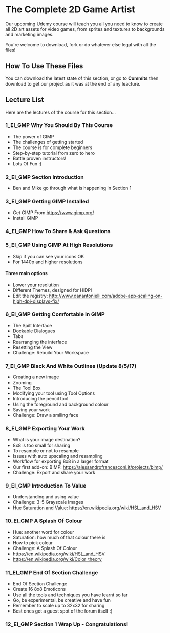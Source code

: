 # The Complete 2D Game Artist
Our upcoming Udemy course will teach you all you need to know to create all 2D art assets for video games, from sprites and textures to backgrounds and marketing images.

You're welcome to download, fork or do whatever else legal with all the files!

## How To Use These Files
You can download the latest state of this section, or go to **Commits** then download to get our project as it was at the end of any leacture.

## Lecture List
Here are the lectures of the course for this section...

### 1_EI_GMP Why You Should By This Course
+ The power of GIMP
+ The challenges of getting started
+ The course is for complete beginners
+ Step-by-step tutorial from zero to hero
+ Battle proven instructors!
+ Lots Of Fun :)

### 2_EI_GMP Section Introduction
+ Ben and Mike go through what is happening in Section 1

### 3_EI_GMP Getting GIMP Installed
+ Get GIMP From https://www.gimp.org/
+ Install GIMP

### 4_EI_GMP How To Share & Ask Questions

### 5_EI_GMP Using GIMP At High Resolutions

+ Skip if you can see your icons OK
+ For 1440p and higher resolutions
#### Three main options
+ Lower your resolution
+ Different Themes, designed for HiDPI
+ Edit the registry:
http://www.danantonielli.com/adobe-app-scaling-on-high-dpi-displays-fix/

### 6_EI_GMP Getting Comfortable In GIMP
+ The Spilt Interface
+ Dockable Dialogues
+ Tabs
+ Rearranging the interface
+ Resetting the View
+ Challenge: Rebuild Your Workspace

### 7_EI_GMP Black And White Outlines (Update 8/5/17)
+ Creating a new image
+ Zooming
+ The Tool Box
+ Modifying your tool using Tool Options
+ Introducing the pencil tool
+ Using the foreground and background colour
+ Saving your work
+ Challenge: Draw a smiling face

### 8_EI_GMP Exporting Your Work
+ What is your image destination?
+ 8x8 is too small for sharing
+ To resample or not to resample
+ Issues with auto upscaling and resampling
+ Workflow for exporting 8x8 in a larger format
+ Our first add-on: BIMP: https://alessandrofrancesconi.it/projects/bimp/
+ Challenge: Export and share your work

### 9_EI_GMP Introduction To Value
+ Understanding and using value
+ Challenge: 3-5 Grayscale Images
+ Hue Saturation and Value: https://en.wikipedia.org/wiki/HSL_and_HSV​

### 10_EI_GMP A Splash Of Colour
+ Hue: another word for colour
+ Saturation: how much of that colour there is
+ How to pick colour
+ Challenge: A Splash Of Colour
+ https://en.wikipedia.org/wiki/HSL_and_HSV
+ https://en.wikipedia.org/wiki/Color_theory

### 11_EI_GMP End Of Section Challenge
+ End Of Section Challenge
+ Create 16 8x8 Emoticons
+ Use all the tools and techniques you have learnt so far
+ Go, be experimental, be creative and have fun
+ Remember to scale up to 32x32 for sharing
+ Best ones get a guest spot of the forum itself :)

### 12_EI_GMP Section 1 Wrap Up - Congratulations!
